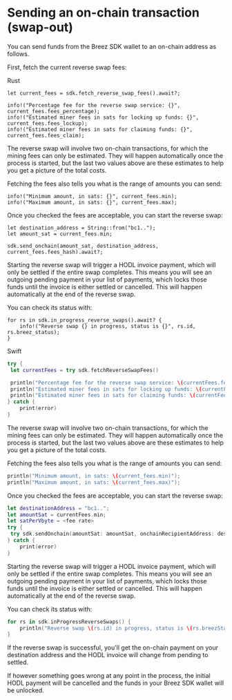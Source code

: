 # Sending an on-chain transaction (swap-out)

You can send funds from the Breez SDK wallet to an on-chain address as follows.

First, fetch the current reverse swap fees:

<custom-tabs category="lang">
<div slot="title">Rust</div>
<section>

```rust,no_run
let current_fees = sdk.fetch_reverse_swap_fees().await?;

info!("Percentage fee for the reverse swap service: {}", current_fees.fees_percentage);
info!("Estimated miner fees in sats for locking up funds: {}", current_fees.fees_lockup);
info!("Estimated miner fees in sats for claiming funds: {}", current_fees.fees_claim);
```

The reverse swap will involve two on-chain transactions, for which the mining fees can only be estimated. They will happen
automatically once the process is started, but the last two values above are these estimates to help you get a picture
of the total costs.

Fetching the fees also tells you what is the range of amounts you can send:

```rust,no_run
info!("Minimum amount, in sats: {}", current_fees.min);
info!("Maximum amount, in sats: {}", current_fees.max);
```

Once you checked the fees are acceptable, you can start the reverse swap:

```rust,no_run
let destination_address = String::from("bc1..");
let amount_sat = current_fees.min;

sdk.send_onchain(amount_sat, destination_address, current_fees.fees_hash).await?;
```

Starting the reverse swap will trigger a HODL invoice payment, which will only be settled if the entire swap completes.
This means you will see an outgoing pending payment in your list of payments, which locks those funds until the invoice
is either settled or cancelled. This will happen automatically at the end of the reverse swap.

You can check its status with:

```rust,no_run
for rs in sdk.in_progress_reverse_swaps().await? {
    info!("Reverse swap {} in progress, status is {}", rs.id, rs.breez_status);
}
```
</section>
<div slot="title">Swift</div>
<section>

```swift
try {
 let currentFees = try sdk.fetchReverseSwapFees()

 println("Percentage fee for the reverse swap service: \(currentFees.feesPercentage))");
 println("Estimated miner fees in sats for locking up funds: \(currentFees.feesLockup)");
 println("Estimated miner fees in sats for claiming funds: \(currentFees.feesClaim)");
} catch {
    print(error)
}
```

The reverse swap will involve two on-chain transactions, for which the mining fees can only be estimated. They will happen
automatically once the process is started, but the last two values above are these estimates to help you get a picture
of the total costs.

Fetching the fees also tells you what is the range of amounts you can send:

```swift
println("Minimum amount, in sats: \(current_fees.min)");
println("Maximum amount, in sats: \(current_fees.max)");
```

Once you checked the fees are acceptable, you can start the reverse swap:

```swift
let destinationAddress = "bc1..";
let amountSat = currentFees.min;
let satPerVbyte = <fee rate>
try {
 try sdk.sendOnchain(amountSat: amountSat, onchainRecipientAddress: destinationAddress, pairHash: currentFees.feesHash, satPerVbyte: satPerVbyte)
} catch {
    print(error)
}
```

Starting the reverse swap will trigger a HODL invoice payment, which will only be settled if the entire swap completes.
This means you will see an outgoing pending payment in your list of payments, which locks those funds until the invoice
is either settled or cancelled. This will happen automatically at the end of the reverse swap.

You can check its status with:

```swift
for rs in sdk.inProgressReverseSwaps() {
    println("Reverse swap \(rs.id) in progress, status is \(rs.breezStatus)");
}
```
</section>
</custom-tabs>
If the reverse swap is successful, you'll get the on-chain payment on your destination address and the HODL invoice will
change from pending to settled.

If however something goes wrong at any point in the process, the initial HODL payment will be cancelled and the funds in
your Breez SDK wallet will be unlocked.
